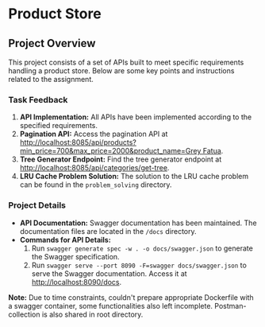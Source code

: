 # Product Store

## Project Overview

This project consists of a set of APIs built to meet specific requirements handling a product store. Below are some key points and instructions related to the assignment.

### Task Feedback

1. **API Implementation:** All APIs have been implemented according to the specified requirements.
2. **Pagination API:** Access the pagination API at [http://localhost:8085/api/products?min_price=700&max_price=2000&product_name=Grey Fatua](http://localhost:8085/api/products?min_price=700&max_price=2000&product_name=Grey%20Fatua).
3. **Tree Generator Endpoint:** Find the tree generator endpoint at [http://localhost:8085/api/categories/get-tree](http://localhost:8085/api/categories/get-tree).
4. **LRU Cache Problem Solution:** The solution to the LRU cache problem can be found in the `problem_solving` directory.

### Project Details

- **API Documentation:** Swagger documentation has been maintained. The documentation files are located in the `/docs` directory.
- **Commands for API Details:**
    1. Run `swagger generate spec -w . -o docs/swagger.json` to generate the Swagger specification.
    2. Run `swagger serve --port 8090 -F=swagger docs/swagger.json` to serve the Swagger documentation. Access it at [http://localhost:8090/docs](http://localhost:8090/docs).

**Note:** Due to time constraints, couldn't prepare appropriate Dockerfile with a swagger container, some functionalities also left incomplete. Postman-collection is also shared in root directory.

